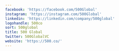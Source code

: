 ```yaml
---
facebook: 'https://facebook.com/500Global'
instagram: 'https://instagram.com/500Global'
linkedin: 'https://linkedin.com/company/500global'
logohandle: 500co
sort: 500global
title: 500 Global
twitter: 500GlobalVC
website: 'https://500.co/'
---
```

